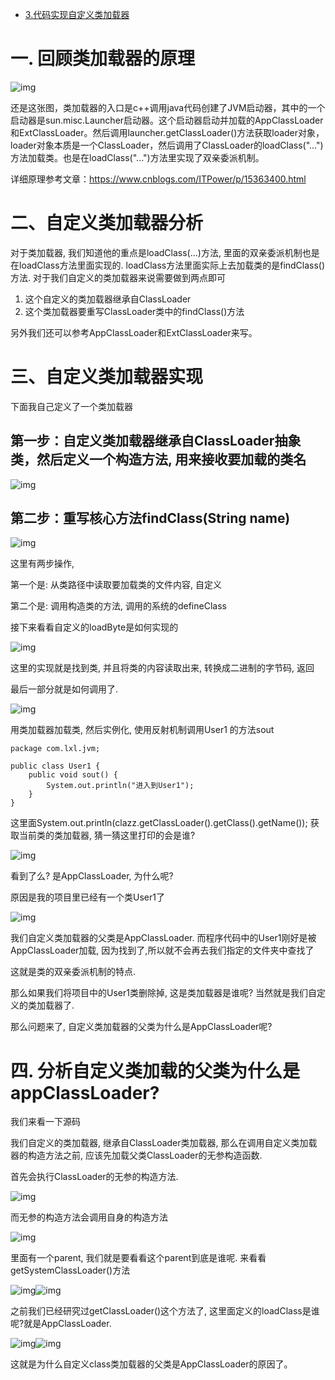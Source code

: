 - [3.代码实现自定义类加载器](https://www.cnblogs.com/ITPower/p/15363800.html)

# 一. 回顾类加载器的原理

![img](https://img2020.cnblogs.com/blog/1187916/202006/1187916-20200627191708469-1781924332.png)

还是这张图，类加载器的入口是c++调用java代码创建了JVM启动器，其中的一个启动器是sun.misc.Launcher启动器。这个启动器启动并加载的AppClassLoader和ExtClassLoader。然后调用launcher.getClassLoader()方法获取loader对象，  loader对象本质是一个ClassLoader，然后调用了ClassLoader的loadClass("...")方法加载类。也是在loadClass("...")方法里实现了双亲委派机制。

详细原理参考文章：https://www.cnblogs.com/ITPower/p/15363400.html

# 二、自定义类加载器分析

对于类加载器, 我们知道他的重点是loadClass(...)方法, 里面的双亲委派机制也是在loadClass方法里面实现的. loadClass方法里面实际上去加载类的是findClass()方法. 对于我们自定义的类加载器来说需要做到两点即可

1. 这个自定义的类加载器继承自ClassLoader
2. 这个类加载器要重写ClassLoader类中的findClass()方法

另外我们还可以参考AppClassLoader和ExtClassLoader来写。

# 三、自定义类加载器实现

下面我自己定义了一个类加载器

## 第一步：自定义类加载器继承自ClassLoader抽象类，然后定义一个构造方法, 用来接收要加载的类名

![img](https://img2020.cnblogs.com/blog/1187916/202006/1187916-20200629152009284-73383910.png)

## 第二步：重写核心方法findClass(String name)

![img](https://img2020.cnblogs.com/blog/1187916/202006/1187916-20200629152139647-1089192493.png)

这里有两步操作,

第一个是: 从类路径中读取要加载类的文件内容, 自定义

第二个是: 调用构造类的方法, 调用的系统的defineClass

接下来看看自定义的loadByte是如何实现的

![img](https://img2020.cnblogs.com/blog/1187916/202006/1187916-20200629152443259-599081814.png)

这里的实现就是找到类, 并且将类的内容读取出来, 转换成二进制的字节码, 返回

最后一部分就是如何调用了.

![img](https://img2020.cnblogs.com/blog/1187916/202006/1187916-20200629152630903-1063796716.png)

用类加载器加载类, 然后实例化, 使用反射机制调用User1 的方法sout

```
package com.lxl.jvm;

public class User1 {
    public void sout() {
        System.out.println("进入到User1");
    }
}
```

这里面System.out.println(clazz.getClassLoader().getClass().getName()); 获取当前类的类加载器, 猜一猜这里打印的会是谁?

![img](https://img2020.cnblogs.com/blog/1187916/202006/1187916-20200629152838665-522120878.png)

看到了么? 是AppClassLoader, 为什么呢?

原因是我的项目里已经有一个类User1了

![img](https://p1-juejin.byteimg.com/tos-cn-i-k3u1fbpfcp/8780cd319003446080b4a94149d427c5~tplv-k3u1fbpfcp-zoom-1.image)

我们自定义类加载器的父类是AppClassLoader. 而程序代码中的User1刚好是被AppClassLoader加载, 因为找到了,所以就不会再去我们指定的文件夹中查找了

这就是类的双亲委派机制的特点.

那么如果我们将项目中的User1类删除掉, 这是类加载器是谁呢? 当然就是我们自定义的类加载器了.

那么问题来了, 自定义类加载器的父类为什么是AppClassLoader呢?

# 四. 分析自定义类加载的父类为什么是appClassLoader?

我们来看一下源码

我们自定义的类加载器, 继承自ClassLoader类加载器, 那么在调用自定义类加载器的构造方法之前, 应该先加载父类ClassLoader的无参构造函数.

首先会执行ClassLoader的无参的构造方法.

![img](https://img2020.cnblogs.com/blog/1187916/202006/1187916-20200629153826792-23924166.png)

而无参的构造方法会调用自身的构造方法

![img](https://img2020.cnblogs.com/blog/1187916/202006/1187916-20200629153703798-1151456537.png)

里面有一个parent, 我们就是要看看这个parent到底是谁呢. 来看看getSystemClassLoader()方法

![img](https://img2020.cnblogs.com/blog/1187916/202006/1187916-20200629153953381-1525329225.png)![img](https://img2020.cnblogs.com/blog/1187916/202006/1187916-20200629154044569-889208028.png)

之前我们已经研究过getClassLoader()这个方法了, 这里面定义的loadClass是谁呢?就是AppClassLoader.

![img](https://img2020.cnblogs.com/blog/1187916/202006/1187916-20200629154345528-175003661.png)![img](https://img2020.cnblogs.com/blog/1187916/202006/1187916-20200629154415803-2035395491.png)

这就是为什么自定义class类加载器的父类是AppClassLoader的原因了。